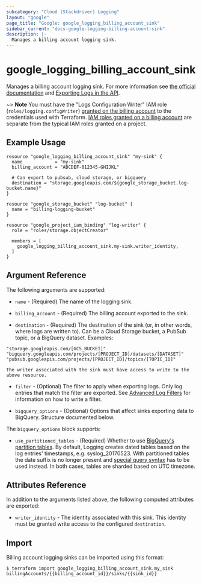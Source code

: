 ```yaml
---
subcategory: "Cloud (Stackdriver) Logging"
layout: "google"
page_title: "Google: google_logging_billing_account_sink"
sidebar_current: "docs-google-logging-billing-account-sink"
description: |-
  Manages a billing account logging sink.
---
```


# google\_logging\_billing\_account\_sink

Manages a billing account logging sink. For more information see
[the official documentation](https://cloud.google.com/logging/docs/) and
[Exporting Logs in the API](https://cloud.google.com/logging/docs/api/tasks/exporting-logs).

~> **Note** You must have the "Logs Configuration Writer" IAM role (`roles/logging.configWriter`)
[granted on the billing account](https://cloud.google.com/billing/reference/rest/v1/billingAccounts/getIamPolicy) to
the credentials used with Terraform. [IAM roles granted on a billing account](https://cloud.google.com/billing/docs/how-to/billing-access) are separate from the
typical IAM roles granted on a project.

## Example Usage

```hcl
resource "google_logging_billing_account_sink" "my-sink" {
  name            = "my-sink"
  billing_account = "ABCDEF-012345-GHIJKL"

  # Can export to pubsub, cloud storage, or bigquery
  destination = "storage.googleapis.com/${google_storage_bucket.log-bucket.name}"
}

resource "google_storage_bucket" "log-bucket" {
  name = "billing-logging-bucket"
}

resource "google_project_iam_binding" "log-writer" {
  role = "roles/storage.objectCreator"

  members = [
    google_logging_billing_account_sink.my-sink.writer_identity,
  ]
}
```

## Argument Reference

The following arguments are supported:

* `name` - (Required) The name of the logging sink.

* `billing_account` - (Required) The billing account exported to the sink.

* `destination` - (Required) The destination of the sink (or, in other words, where logs are written to). Can be a
    Cloud Storage bucket, a PubSub topic, or a BigQuery dataset. Examples:
```
"storage.googleapis.com/[GCS_BUCKET]"
"bigquery.googleapis.com/projects/[PROJECT_ID]/datasets/[DATASET]"
"pubsub.googleapis.com/projects/[PROJECT_ID]/topics/[TOPIC_ID]"
```
    The writer associated with the sink must have access to write to the above resource.

* `filter` - (Optional) The filter to apply when exporting logs. Only log entries that match the filter are exported.
    See [Advanced Log Filters](https://cloud.google.com/logging/docs/view/advanced_filters) for information on how to
    write a filter.

* `bigquery_options` - (Optional) Options that affect sinks exporting data to BigQuery. Structure documented below.

The `bigquery_options` block supports:

* `use_partitioned_tables` - (Required) Whether to use [BigQuery's partition tables](https://cloud.google.com/bigquery/docs/partitioned-tables).
    By default, Logging creates dated tables based on the log entries' timestamps, e.g. syslog_20170523. With partitioned
    tables the date suffix is no longer present and [special query syntax](https://cloud.google.com/bigquery/docs/querying-partitioned-tables)
    has to be used instead. In both cases, tables are sharded based on UTC timezone.

## Attributes Reference

In addition to the arguments listed above, the following computed attributes are
exported:

* `writer_identity` - The identity associated with this sink. This identity must be granted write access to the
    configured `destination`.

## Import

Billing account logging sinks can be imported using this format:

```
$ terraform import google_logging_billing_account_sink.my_sink billingAccounts/{{billing_account_id}}/sinks/{{sink_id}}
```
